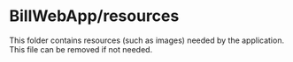 # BillWebApp/resources

This folder contains resources (such as images) needed by the application. This file can
be removed if not needed.
